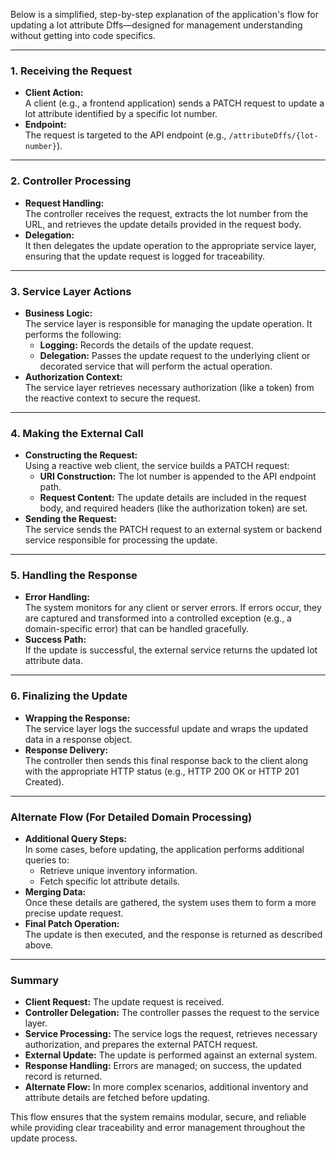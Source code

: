 Below is a simplified, step-by-step explanation of the application's flow for updating a lot attribute Dffs—designed for management understanding without getting into code specifics.

---

### 1. Receiving the Request
- **Client Action:**  
  A client (e.g., a frontend application) sends a PATCH request to update a lot attribute identified by a specific lot number.
- **Endpoint:**  
  The request is targeted to the API endpoint (e.g., `/attributeDffs/{lot-number}`).

---

### 2. Controller Processing
- **Request Handling:**  
  The controller receives the request, extracts the lot number from the URL, and retrieves the update details provided in the request body.
- **Delegation:**  
  It then delegates the update operation to the appropriate service layer, ensuring that the update request is logged for traceability.

---

### 3. Service Layer Actions
- **Business Logic:**  
  The service layer is responsible for managing the update operation. It performs the following:
  - **Logging:** Records the details of the update request.
  - **Delegation:** Passes the update request to the underlying client or decorated service that will perform the actual operation.
- **Authorization Context:**  
  The service layer retrieves necessary authorization (like a token) from the reactive context to secure the request.

---

### 4. Making the External Call
- **Constructing the Request:**  
  Using a reactive web client, the service builds a PATCH request:
  - **URI Construction:** The lot number is appended to the API endpoint path.
  - **Request Content:** The update details are included in the request body, and required headers (like the authorization token) are set.
- **Sending the Request:**  
  The service sends the PATCH request to an external system or backend service responsible for processing the update.

---

### 5. Handling the Response
- **Error Handling:**  
  The system monitors for any client or server errors. If errors occur, they are captured and transformed into a controlled exception (e.g., a domain-specific error) that can be handled gracefully.
- **Success Path:**  
  If the update is successful, the external service returns the updated lot attribute data.

---

### 6. Finalizing the Update
- **Wrapping the Response:**  
  The service layer logs the successful update and wraps the updated data in a response object.
- **Response Delivery:**  
  The controller then sends this final response back to the client along with the appropriate HTTP status (e.g., HTTP 200 OK or HTTP 201 Created).

---

### Alternate Flow (For Detailed Domain Processing)
- **Additional Query Steps:**  
  In some cases, before updating, the application performs additional queries to:
  - Retrieve unique inventory information.
  - Fetch specific lot attribute details.
- **Merging Data:**  
  Once these details are gathered, the system uses them to form a more precise update request.
- **Final Patch Operation:**  
  The update is then executed, and the response is returned as described above.

---

### Summary
- **Client Request:** The update request is received.
- **Controller Delegation:** The controller passes the request to the service layer.
- **Service Processing:** The service logs the request, retrieves necessary authorization, and prepares the external PATCH request.
- **External Update:** The update is performed against an external system.
- **Response Handling:** Errors are managed; on success, the updated record is returned.
- **Alternate Flow:** In more complex scenarios, additional inventory and attribute details are fetched before updating.

This flow ensures that the system remains modular, secure, and reliable while providing clear traceability and error management throughout the update process.